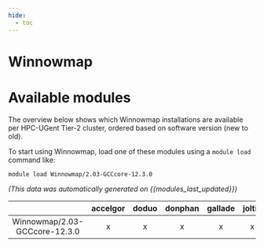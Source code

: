 ```yaml
---
hide:
  - toc
---
```


Winnowmap
=========

# Available modules


The overview below shows which Winnowmap installations are available per HPC-UGent Tier-2 cluster, ordered based on software version (new to old).

To start using Winnowmap, load one of these modules using a `module load` command like:

```shell
module load Winnowmap/2.03-GCCcore-12.3.0
```

*(This data was automatically generated on {{modules_last_updated}})*  

| |accelgor|doduo|donphan|gallade|joltik|litleo|shinx|
| :---: | :---: | :---: | :---: | :---: | :---: | :---: | :---: |
|Winnowmap/2.03-GCCcore-12.3.0|x|x|x|x|x|x|x|
